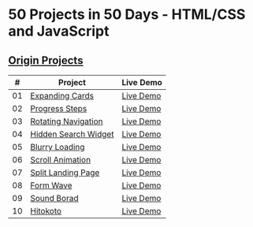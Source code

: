 # 50 Projects in 50 Days - HTML/CSS and JavaScript
## [Origin Projects](https://github.com/bradtraversy/50projects50days)

|#|Project|Live Demo|
|---|---|---|
|01|[Expanding Cards](https://github.com/shihongxins/50projects50days/tree/main/01-Expanding-Cards)|[Live Demo](https://shihongxins.github.io/50projects50days/01-Expanding-Cards/)|
|02|[Progress Steps](https://github.com/shihongxins/50projects50days/tree/main/02-Progress-Steps)|[Live Demo](https://shihongxins.github.io/50projects50days/02-Progress-Steps/)|
|03|[Rotating Navigation](https://github.com/shihongxins/50projects50days/tree/main/03-Rotating-Navigation)|[Live Demo](https://shihongxins.github.io/50projects50days/03-Rotating-Navigation/)|
|04|[Hidden Search Widget](https://github.com/shihongxins/50projects50days/tree/main/04-Hidden-Search-Widget)|[Live Demo](https://shihongxins.github.io/50projects50days/04-Hidden-Search-Widget/)|
|05|[Blurry Loading](https://github.com/shihongxins/50projects50days/tree/main/05-Blurry-Loading)|[Live Demo](https://shihongxins.github.io/50projects50days/05-Blurry-Loading/)|
|06|[Scroll Animation](https://github.com/shihongxins/50projects50days/tree/main/06-Scroll-Animation)|[Live Demo](https://shihongxins.github.io/50projects50days/06-Scroll-Animation/)|
|07|[Split Landing Page](https://github.com/shihongxins/50projects50days/tree/main/07-Split-Landing-Page)|[Live Demo](https://shihongxins.github.io/50projects50days/07-Split-Landing-Page/)|
|08|[Form Wave](https://github.com/shihongxins/50projects50days/tree/main/08-Form-Wave)|[Live Demo](https://shihongxins.github.io/50projects50days/08-Form-Wave/)|
|09|[Sound Borad](https://github.com/shihongxins/50projects50days/tree/main/09-Sound-Borad)|[Live Demo](https://shihongxins.github.io/50projects50days/09-Sound-Borad/)|
|10|[Hitokoto](https://github.com/shihongxins/50projects50days/tree/main/10-Hitokoto)|[Live Demo](https://shihongxins.github.io/50projects50days/10-Hitokoto/)|
